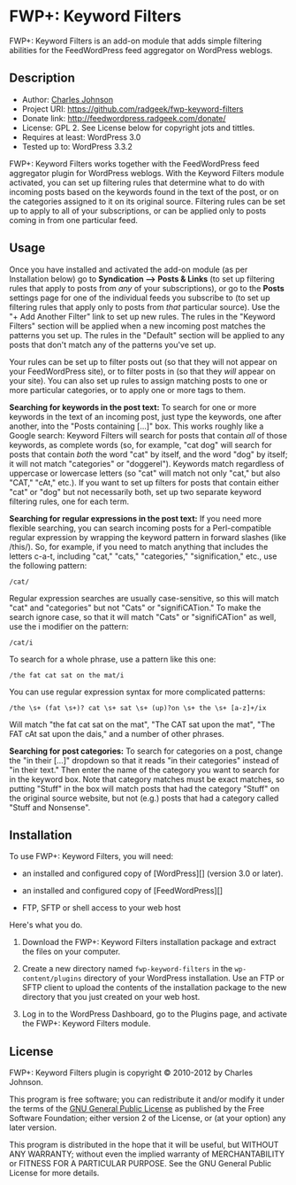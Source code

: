 FWP+: Keyword Filters
=====================
FWP+: Keyword Filters is an add-on module that adds simple filtering abilities
for the FeedWordPress feed aggregator on WordPress weblogs.

Description
-----------

* Author: [Charles Johnson](http://radgeek.com/contact)
* Project URI: <https://github.com/radgeek/fwp-keyword-filters>
* Donate link: <http://feedwordpress.radgeek.com/donate/>
* License: GPL 2. See License below for copyright jots and tittles.
* Requires at least: WordPress 3.0
* Tested up to: WordPress 3.3.2

FWP+: Keyword Filters works together with the FeedWordPress feed aggregator plugin
for WordPress weblogs. With the Keyword Filters module activated, you can set up
filtering rules that determine what to do with incoming posts based on the keywords
found in the text of the post, or on the categories assigned to it on its original
source. Filtering rules can be set up to apply to all of your subscriptions, or
can be applied only to posts coming in from one particular feed.

Usage
-----
Once you have installed and activated the add-on module (as per Installation below)
go to **Syndication --> Posts & Links** (to set up filtering rules that apply to
posts from *any* of your subscriptions), or go to the **Posts** settings page for
one of the individual feeds you subscribe to (to set up filtering rules that apply
only to posts from *that* particular source). Use the "+ Add Another Filter" link
to set up new rules. The rules in the "Keyword Filters" section will be applied
when a new incoming post matches the patterns you set up. The rules in the
"Default" section will be applied to any posts that don't match any of the patterns
you've set up.

Your rules can be set up to filter posts out (so that they will not appear on your
FeedWordPress site), or to filter posts in (so that they *will* appear on your
site). You can also set up rules to assign matching posts to one or more particular
categories, or to apply one or more tags to them.

**Searching for keywords in the post text:** To search for one or more keywords in
the text of an incoming post, just type the keywords, one after another, into the
"Posts containing [...]" box. This works roughly like a Google search: Keyword
Filters will search for posts that contain *all* of those keywords, as complete
words (so, for example, "cat dog" will search for posts that contain *both* the
word "cat" by itself, and the word "dog" by itself; it will not match "categories"
or "doggerel"). Keywords match regardless of uppercase or lowercase letters (so
"cat" will match not only "cat," but also "CAT," "cAt," etc.). If you want to set
up filters for posts that contain either "cat" or "dog" but not necessarily both,
set up two separate keyword filtering rules, one for each term.

**Searching for regular expressions in the post text:** If you need more flexible
searching, you can search incoming posts for a Perl-compatible regular expression
by wrapping the keyword pattern in forward slashes (like /this/). So, for
example, if you need to match anything that includes the letters c-a-t, including
"cat," "cats," "categories," "signification," etc., use the following pattern:

	/cat/

Regular expression searches are usually case-sensitive, so this will match "cat"
and "categories" but not "Cats" or "signifiCATion." To make the search ignore
case, so that it will match "Cats" or "signifiCATion" as well, use the i modifier
on the pattern:

	/cat/i	

To search for a whole phrase, use a pattern like this one:

	/the fat cat sat on the mat/i

You can use regular expression syntax for more complicated patterns:

	/the \s+ (fat \s+)? cat \s+ sat \s+ (up)?on \s+ the \s+ [a-z]+/ix

Will match "the fat cat sat on the mat", "The CAT sat upon the mat", "The FAT cAt
sat upon the dais," and a number of other phrases.

**Searching for post categories:** To search for categories on a post, change the
"in their [...]" dropdown so that it reads "in their categories" instead of "in
their text." Then enter the name of the category you want to search for in the
keyword box. Note that category matches must be exact matches, so putting "Stuff"
in the box will match posts that had the category "Stuff" on the original source
website, but not (e.g.) posts that had a category called "Stuff and Nonsense".

Installation
------------

To use FWP+: Keyword Filters, you will need:

* 	an installed and configured copy of [WordPress][] (version 3.0 or later).

*	an installed and configured copy of [FeedWordPress][]

*	FTP, SFTP or shell access to your web host

Here's what you do.

1.	Download the FWP+: Keyword Filters installation package and extract the files
	on your computer. 

2.	Create a new directory named `fwp-keyword-filters` in the `wp-content/plugins`
	directory of your WordPress installation. Use an FTP or SFTP client to upload
	the contents of the installation package to the new directory that you just
	created on your web host.

3.	Log in to the WordPress Dashboard, go to the Plugins page, and activate the
	FWP+: Keyword Filters module.

License
-------
FWP+: Keyword Filters plugin is copyright © 2010-2012 by Charles Johnson.

This program is free software; you can redistribute it and/or modify it under
the terms of the [GNU General Public License][] as published by the Free
Software Foundation; either version 2 of the License, or (at your option) any
later version.

This program is distributed in the hope that it will be useful, but WITHOUT ANY
WARRANTY; without even the implied warranty of MERCHANTABILITY or FITNESS FOR A
PARTICULAR PURPOSE. See the GNU General Public License for more details.

  [GNU General Public License]: http://www.gnu.org/copyleft/gpl.html

